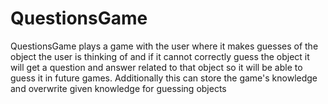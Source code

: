 # QuestionsGame

QuestionsGame plays a game with the user where it makes guesses
of the object the user is thinking of and if it cannot correctly
guess the object it will get a question and answer related to that
object so it will be able to guess it in future games. Additionally
this can store the game's knowledge and overwrite given knowledge
for guessing objects

